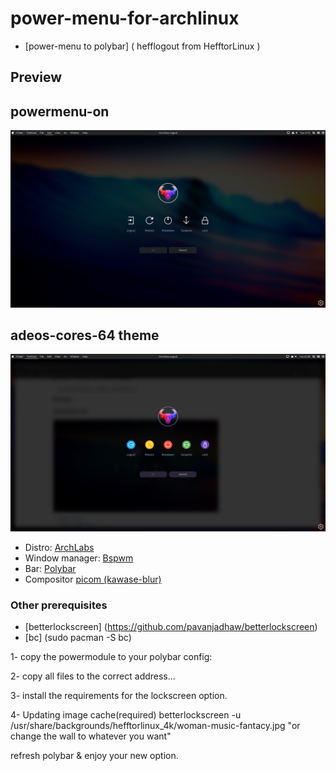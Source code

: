 # power-menu-for-archlinux

* [power-menu to polybar] ( hefflogout from HefftorLinux )

## Preview

## powermenu-on
![powermenu-on](/preview/powermenu-on.png)
<br />
## adeos-cores-64 theme
![adeos-core-64](/preview/adeos-core-64.png)

* Distro: [ArchLabs](https://archlabslinux.com/)
* Window manager: [Bspwm](https://github.com/Airblader/i3)
* Bar: [Polybar](https://github.com/polybar/polybar)
* Compositor [picom (kawase-blur)](https://github.com/ibhagwan/picom)


### Other prerequisites
* [betterlockscreen] (https://github.com/pavanjadhaw/betterlockscreen)
* [bc] (sudo pacman -S bc)



1- copy the powermodule to your polybar config:


2- copy all files to the correct address...


3- install the requirements for the lockscreen option.


4- Updating image cache(required)
betterlockscreen -u /usr/share/backgrounds/hefftorlinux_4k/woman-music-fantacy.jpg  "or change the wall to whatever you want"

refresh polybar & enjoy your new option.
